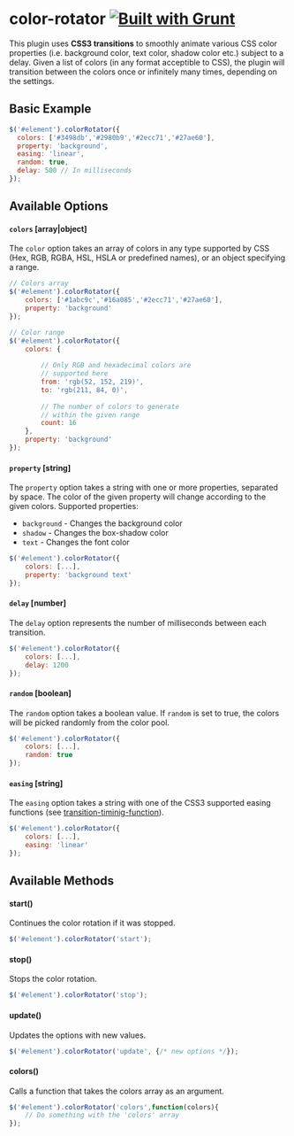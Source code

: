 # color-rotator [![Built with Grunt](https://cdn.gruntjs.com/builtwith.png)](http://gruntjs.com/)

This plugin uses <strong>CSS3 transitions</strong> to smoothly animate various CSS color properties (i.e. background color, text color, shadow color etc.) subject to a delay.
Given a list of colors (in any format acceptible to CSS), the plugin will transition between the colors once or infinitely many times, depending on the settings.
## Basic Example

```javascript
$('#element').colorRotator({
  colors: ['#3498db','#2980b9','#2ecc71','#27ae60'],
  property: 'background',
  easing: 'linear',
  random: true,
  delay: 500 // In milliseconds
});
```

## Available Options

#### `colors` [array|object]
The <code>color</code> option takes an array of colors in any type supported by CSS (Hex, RGB, RGBA, HSL, HSLA or predefined names), or an object specifying a range.

```javascript
// Colors array
$('#element').colorRotator({
    colors: ['#1abc9c','#16a085','#2ecc71','#27ae60'],
    property: 'background'
});

// Color range
$('#element').colorRotator({
    colors: {
        
        // Only RGB and hexadecimal colors are 
        // supported here
        from: 'rgb(52, 152, 219)',
        to: 'rgb(211, 84, 0)',
        
        // The number of colors to generate 
        // within the given range
        count: 16 
    },
    property: 'background'
});
```
#### `property` [string]
The <code>property</code> option takes a string with one or more properties, separated by space. The color of the given property will change according to the given colors. Supported properties:
* `background` - Changes the background color
* `shadow` - Changes the box-shadow color
* `text` - Changes the font color
```javascript
$('#element').colorRotator({
    colors: [...],
    property: 'background text'
});
```
#### `delay` [number]
The <code>delay</code> option represents the number of milliseconds between each transition.
```javascript
$('#element').colorRotator({
    colors: [...],
    delay: 1200
});
```
#### `random` [boolean]
The <code>random</code> option takes a boolean value. If <code>random</code> is set to true, the colors will be picked randomly from the color pool.
```javascript
$('#element').colorRotator({
    colors: [...],
    random: true
});
```
#### `easing` [string]
The <code>easing</code> option takes a string with one of the CSS3 supported easing functions (see <a href="http://www.w3schools.com/cssref/css3_pr_transition-timing-function.asp">transition-timinig-function</a>).
```javascript
$('#element').colorRotator({
    colors: [...],
    easing: 'linear'
});
```
## Available Methods
#### start()
Continues the color rotation if it was stopped.
```javascript
$('#element').colorRotator('start');
```
#### stop()
Stops the color rotation.
```javascript
$('#element').colorRotator('stop');
```
#### update()
Updates the options with new values.
```javascript
$('#element').colorRotator('update', {/* new options */});
```
#### colors()
Calls a function that takes the colors array as an argument.
```javascript
$('#element').colorRotator('colors',function(colors){
    // Do something with the 'colors' array
});
```

